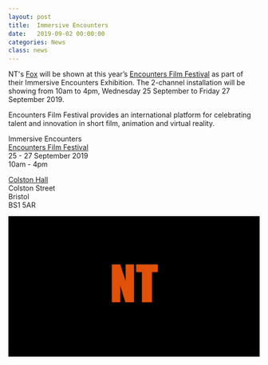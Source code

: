 ```yaml
---
layout: post
title:  Immersive Encounters
date:   2019-09-02 00:00:00
categories: News
class: news
---
```

NT's <a href="http://ntpresents.com/work/films/fox/" target="_blank">Fox</a> will be shown at this year’s <a href="https://www.encounters.film" target="_blank">Encounters Film Festival</a> as part of their Immersive Encounters Exhibition. The 2-channel installation will be showing from 10am to 4pm, Wednesday 25 September to Friday 27 September 2019.

Encounters Film Festival provides an international platform for celebrating talent and innovation in short film, animation and virtual reality.

Immersive Encounters  
<a href="https://www.encounters.film" target="_blank">Encounters Film Festival</a>  
25 - 27 September 2019  
10am - 4pm

<a href="https://www.colstonhall.org" target="_blank">Colston Hall</a>  
Colston Street  
Bristol  
BS1 5AR  

![Fox image](/assets_posts/NT-Encounters.gif)  
